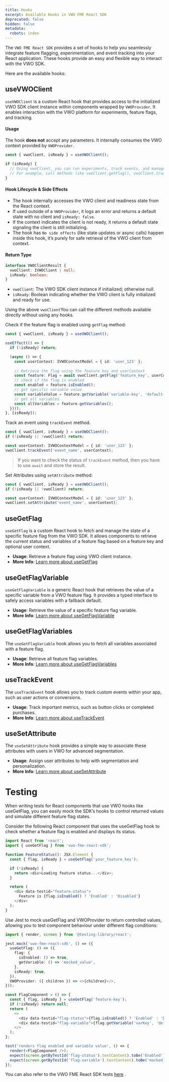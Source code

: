 ```yaml
---
title: Hooks
excerpt: Available Hooks in VWO FME React SDK
deprecated: false
hidden: false
metadata:
  robots: index
---
```

The `VWO FME React SDK` provides a set of hooks to help you seamlessly integrate feature flagging, experimentation, and event tracking into your React application. These hooks provide an easy and flexible way to interact with the VWO SDK.

Here are the available hooks:

## useVWOClient

`useVWOClient` is a custom React hook that provides access to the initialized VWO SDK client instance within components wrapped by `VWOProvider`. It enables interaction with the VWO platform for experiments, feature flags, and tracking.

#### Usage

The hook **does not** accept any parameters. It internally consumes the VWO context provided by `VWOProvider`.

```javascript
const { vwoClient, isReady } = useVWOClient();

if (isReady) {
  // Using vwoClient, you can run experiments, track events, and manage feature flags.
  // For example, call methods like vwoClient.getFlag(), vwoClient.trackEvent(), etc.
}
```

#### Hook Lifecycle & Side Effects

* The hook internally accesses the VWO client and readiness state from the React context.
* If used outside of a `VWOProvider`, it logs an error and returns a default state with no client and `isReady: false`.
* If the context indicates the client is not ready, it returns a default state signaling the client is still initializing.
* The hook has `No side effects` (like state updates or async calls) happen inside this hook, it’s purely for safe retrieval of the VWO client from context.

#### Return Type

```typescript
interface VWOClientResult {
  vwoClient: IVWOClient | null;
  isReady: boolean;
}
```

* `vwoClient`: The VWO SDK client instance if initialized; otherwise null.
* `isReady`: Boolean indicating whether the VWO client is fully initialized and ready for use.

Using the above `vwoClient`You can call the different methods available directly without using any hooks.

Check if the feature flag is enabled using `getFlag` method:

```typescript
const { vwoClient, isReady } = useVWOClient();

useEffect(() => {
  if (!isReady) return;

  (async () => {
    const userContext: IVWOContextModel = { id: 'user_123' };
    
    // Retrieve the flag using the feature key and userContext
    const feature: Flag = await vwoClient.getFlag('feature_key', userContext);
    // check if the flag is enabled
    const enabled = feature.isEnabled();
    // get specific variable value
    const variableValue = feature.getVariable('variable-key', 'default-value')
    // get all variables
    const allVariables = feature.getVariables();
  })();
}, [isReady]);
```

Track an event using `trackEvent` method.

```typescript
const { vwoClient, isReady } = useVWOClient();
if (!isReady || !vwoClient) return;

const userContext: IVWOContextModel = { id: 'user_123' };
vwoClient.trackEvent('event_name', userContext);
```

> If you want to check the status of `trackEvent` method, then you have to use `await` and store the result.

Set Attributes using `setAttribute` method:

```typescript
const { vwoClient, isReady } = useVWOClient();
if (!isReady || !vwoClient) return;

const userContext: IVWOContextModel = { id: 'user_123' };
vwoClient.setAttribute('event_name', userContext);
```

## useGetFlag

`useGetFlag` is a custom React hook to fetch and manage the state of a specific feature flag from the VWO SDK. It allows components to retrieve the current status and variables of a feature flag based on a feature key and optional user context.

* **Usage**: Retrieve a feature flag using VWO client instance.
* **More Info**: [Learn more about useGetFlag](https://developers.vwo.com/v2/docs/fme-react-feature-flags-variables)

## useGetFlagVariable

`useGetFlagVariable` is a generic React hook that retrieves the value of a specific variable from a VWO feature flag. It provides a typed interface to safely access variables with a fallback default.

* **Usage**: Retrieve the value of a specific feature flag variable.
* **More Info**: [Learn more about useGetFlagVariable](https://developers.vwo.com/v2/docs/fme-react-feature-flags-variables#usegetflagvariable-hook)

## useGetFlagVariables

The `useGetFlagVariable` hook allows you to fetch all variables associated with a feature flag.

* **Usage**: Retrieve all feature flag variables.
* **More Info**: [Learn more about useGetFlagVariables](https://developers.vwo.com/v2/docs/fme-react-feature-flags-variables#usegetflagvariables-hook)

## useTrackEvent

The `useTrackEvent` hook allows you to track custom events within your app, such as user actions or conversions.

* **Usage**: Track important metrics, such as button clicks or completed purchases.
* **More Info**: [Learn more about useTrackEvent](https://developers.vwo.com/v2/docs/fme-react-metrics-tracking#usetrackevent-hook)

## useSetAttribute

The `useSetAttribute` hook provides a simple way to associate these attributes with users in VWO for advanced segmentation.

* **Usage**: Assign user attributes to help with segmentation and personalization.
* **More Info**: [Learn more about useSetAttribute](https://developers.vwo.com/v2/docs/fme-react-attributes#usesetattribute-hook)

# Testing

When writing tests for React components that use VWO hooks like useGetFlag, you can easily mock the SDK’s hooks to control returned values and simulate different feature flag states.

Consider the following React component that uses the useGetFlag hook to check whether a feature flag is enabled and displays its status.

```typescript
import React from 'react';
import { useGetFlag } from 'vwo-fme-react-sdk';

function FeatureStatus(): JSX.Element {
  const { flag, isReady } = useGetFlag('your_feature_key');

  if (!isReady) {
    return <div>Loading feature status...</div>;
  }

  return (
    <div data-testid="feature-status">
      Feature is {flag.isEnabled() ? 'Enabled' : 'Disabled'}
    </div>
  );
}
```

Use Jest  to mock useGetFlag and VWOProvider to return controlled values, allowing you to test component behaviour under different flag conditions:

```typescript TypeScript
import { render, screen } from '@testing-library/react';

jest.mock('vwo-fme-react-sdk', () => ({
  useGetFlag: () => ({
    flag: {
      isEnabled: () => true,
      getVariable: () => 'mocked_value',
    },
    isReady: true,
  }),
  VWOProvider: ({ children }) => <>{children}</>,
}));

const FlagComponent = () => {
  const { flag, isReady } = useGetFlag('feature-key');
  if (!isReady) return null;
  return (
    <>
      <div data-testid="flag-status">{flag.isEnabled() ? 'Enabled' : 'Disabled'}</div>
      <div data-testid="flag-variable">{flag.getVariable('varKey', 'default')}</div>
    </>
  );
};

test('renders flag enabled and variable value', () => {
  render(<FlagComponent />);
  expect(screen.getByTestId('flag-status').textContent).toBe('Enabled');
  expect(screen.getByTestId('flag-variable').textContent).toBe('mocked_value');
});

```

You can also refer to the VWO FME React SDK tests [here](https://github.com/wingify/vwo-fme-react-sdk/tree/master/test) .